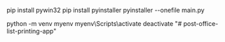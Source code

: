 pip install pywin32
pip install pyinstaller
pyinstaller --onefile main.py




python -m venv myenv
myenv\Scripts\activate
deactivate
"# post-office-list-printing-app" 
